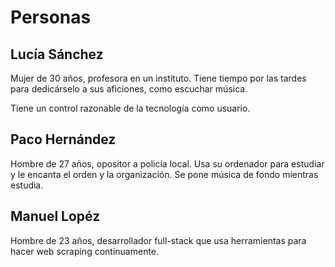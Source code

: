 # Personas

## Lucía Sánchez
Mujer de 30 años, profesora en un instituto. Tiene tiempo por las tardes para dedicárselo a sus aficiones, como escuchar música.

Tiene un control razonable de la tecnología como usuario.

## Paco Hernández
Hombre de 27 años, opositor a policía local. Usa su ordenador para estudiar y le encanta el orden y la organización. Se pone música de fondo mientras estudia.

## Manuel Lopéz
Hombre de 23 años, desarrollador full-stack que usa herramientas para hacer web scraping continuamente.
